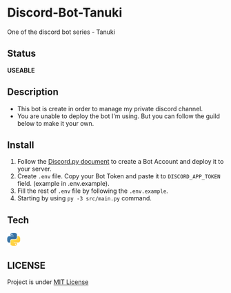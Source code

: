 # Discord-Bot-Tanuki
One of the discord bot series - Tanuki

## Status
<b>USEABLE</b>

## Description
- This bot is create in order to manage my private discord channel.
- You are unable to deploy the bot I'm using. But you can follow the guild below to make it your own.

## Install
1. Follow the [Discord.py document](https://discordpy.readthedocs.io/en/latest/discord.html) to create a Bot Account and deploy it to your server.
2. Create `.env` file. Copy your Bot Token and paste it to `DISCORD_APP_TOKEN` field. (example in .env.example).
3. Fill the rest of `.env` file by following the `.env.example`.
4. Starting by using `py -3 src/main.py` command.

## Tech
<img title="Python" src="https://github.com/YaseiTanuki/Utilities/raw/main/Tech-Icon/python.svg" alt="Python" width="30px" height="30px">

## LICENSE
Project is under [MIT License](https://github.com/YaseiTanuki/Discord-Bot-Tanuki/blob/main/LICENSE)
